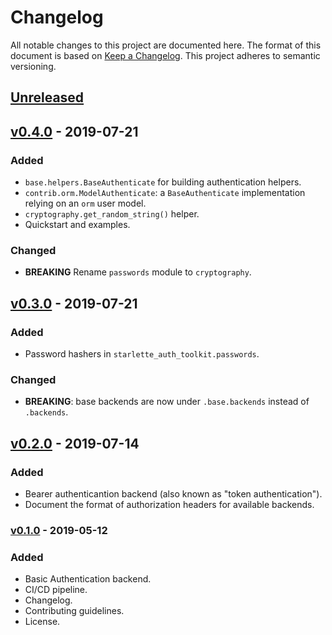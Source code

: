 # Changelog

All notable changes to this project are documented here. The format of this document is based on [Keep a Changelog](https://keepachangelog.com). This project adheres to semantic versioning.

## [Unreleased]

## [v0.4.0] - 2019-07-21

### Added

- `base.helpers.BaseAuthenticate` for building authentication helpers.
- `contrib.orm.ModelAuthenticate`: a `BaseAuthenticate` implementation relying on an `orm` user model.
- `cryptography.get_random_string()` helper.
- Quickstart and examples.

### Changed

- **BREAKING** Rename `passwords` module to `cryptography`.

## [v0.3.0] - 2019-07-21

### Added

- Password hashers in `starlette_auth_toolkit.passwords`.

### Changed

- **BREAKING**: base backends are now under `.base.backends` instead of `.backends`.

## [v0.2.0] - 2019-07-14

### Added

- Bearer authenticantion backend (also known as "token authentication").
- Document the format of authorization headers for available backends.

### [v0.1.0] - 2019-05-12

### Added

- Basic Authentication backend.
- CI/CD pipeline.
- Changelog.
- Contributing guidelines.
- License.

[unreleased]: https://github.com/florimondmanca/starlette-auth-toolkit/compare/v0.4.0...HEAD
[v0.4.0]: https://github.com/florimondmanca/starlette-auth-toolkit/compare/v0.3.0...v0.4.0
[v0.3.0]: https://github.com/florimondmanca/starlette-auth-toolkit/compare/v0.2.0...v0.3.0
[v0.2.0]: https://github.com/florimondmanca/starlette-auth-toolkit/compare/v0.1.0...v0.2.0
[v0.1.0]: https://github.com/florimondmanca/starlette-auth-toolkit/compare/48b5ffd...v0.1.0
